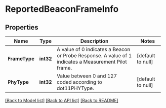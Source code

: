 # ReportedBeaconFrameInfo

## Properties
Name | Type | Description | Notes
------------ | ------------- | ------------- | -------------
**FrameType** | **int32** | A value of 0 indicates a Beacon or Probe Response. A value of 1 indicates a Measurement Pilot frame. | [default to null]
**PhyType** | **int32** | Value between 0 and 127 coded according to dot11PHYType. | [default to null]

[[Back to Model list]](../README.md#documentation-for-models) [[Back to API list]](../README.md#documentation-for-api-endpoints) [[Back to README]](../README.md)


